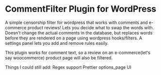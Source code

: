 CommentFilter Plugin for WordPress
==================

A simple censorship filter for wordpress that works with comments and e-commerce product reviews! Lets you decide what to swap the words with. Doesn't change the actual comments in the database, but replaces words before they are rendered on a page using wordpress hooks/filters. A settings panel lets you add and remove rules easily.

This plugin works for comment text, so a review on an e-commerce(let's say woocommerce) product page will also be filtered.

Things I could still add:
Regex support
Prettier options_page UI
